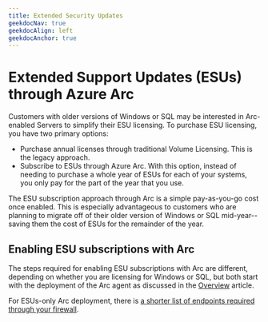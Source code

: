 ```yaml
---
title: Extended Security Updates
geekdocNav: true
geekdocAlign: left
geekdocAnchor: true
---
```


# Extended Support Updates (ESUs) through Azure Arc

Customers with older versions of Windows or SQL may be interested in Arc-enabled Servers to simplify their ESU licensing. To purchase ESU licensing, you have two primary options:

- Purchase annual licenses through traditional Volume Licensing. This is the legacy approach.
- Subscribe to ESUs through Azure Arc. With this option, instead of needing to purchase a whole year of ESUs for each of your systems, you only pay for the part of the year that you use.

The ESU subscription approach through Arc is a simple pay-as-you-go cost once enabled. This is especially advantageous to customers who are planning to migrate off of their older version of Windows or SQL mid-year--saving them the cost of ESUs for the remainder of the year.

## Enabling ESU subscriptions with Arc

The steps required for enabling ESU subscriptions with Arc are different, depending on whether you are licensing for Windows or SQL, but both start with the deployment of the Arc agent as discussed in the [Overview](./Overview.md) article.

For ESUs-only Arc deployment, there is [a shorter list of endpoints required through your firewall](https://learn.microsoft.com/azure/azure-arc/network-requirements-consolidated?tabs=azure-cloud#subset-of-endpoints-for-esu-only).